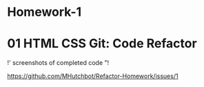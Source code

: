 # Homework-1
#  01 HTML CSS Git: Code Refactor

!' screenshots of completed code "!

https://github.com/MHutchbot/Refactor-Homework/issues/1




